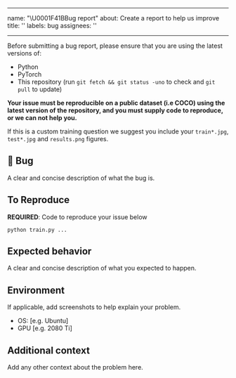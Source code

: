 ______________________________________________________________________

name: "\\U0001F41BBug report" about: Create a report to help us improve title: '' labels: bug assignees: ''

______________________________________________________________________

Before submitting a bug report, please ensure that you are using the latest versions of:

- Python
- PyTorch
- This repository (run `git fetch && git status -uno` to check and `git pull` to update)

**Your issue must be reproducible on a public dataset (i.e COCO) using the latest version of the repository, and you must supply code to reproduce, or we can not help you.**

If this is a custom training question we suggest you include your `train*.jpg`, `test*.jpg` and `results.png` figures.

## 🐛 Bug

A clear and concise description of what the bug is.

## To Reproduce

**REQUIRED**: Code to reproduce your issue below

```
python train.py ...
```

## Expected behavior

A clear and concise description of what you expected to happen.

## Environment

If applicable, add screenshots to help explain your problem.

- OS: \[e.g. Ubuntu\]
- GPU \[e.g. 2080 Ti\]

## Additional context

Add any other context about the problem here.
